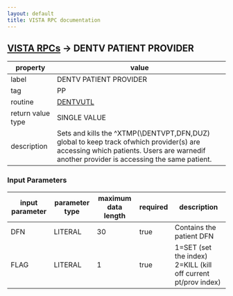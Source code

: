 ```yaml
---
layout: default
title: VISTA RPC documentation
---
```




## [VISTA RPCs](TableOfContent.md) &#8594; DENTV PATIENT PROVIDER 

 property | value 
--- | --- 
 label | DENTV PATIENT PROVIDER
 tag | PP
 routine | [DENTVUTL](http://code.osehra.org/dox/Routine_DENTVUTL_source.html)
 return value type | SINGLE VALUE
 description | Sets and kills the ^XTMP(\DENTVPT\,DFN,DUZ) global to keep track ofwhich provider(s) are accessing which patients.  Users are warnedif another provider is accessing the same patient.

### Input Parameters

| input parameter | parameter type | maximum data length | required | description | 
| --- | --- | --- | --- | --- | 
| DFN | LITERAL | 30 | true | Contains the patient DFN | 
| FLAG | LITERAL | 1 | true | 1=SET (set the index) 2=KILL (kill off current pt/prov index) | 